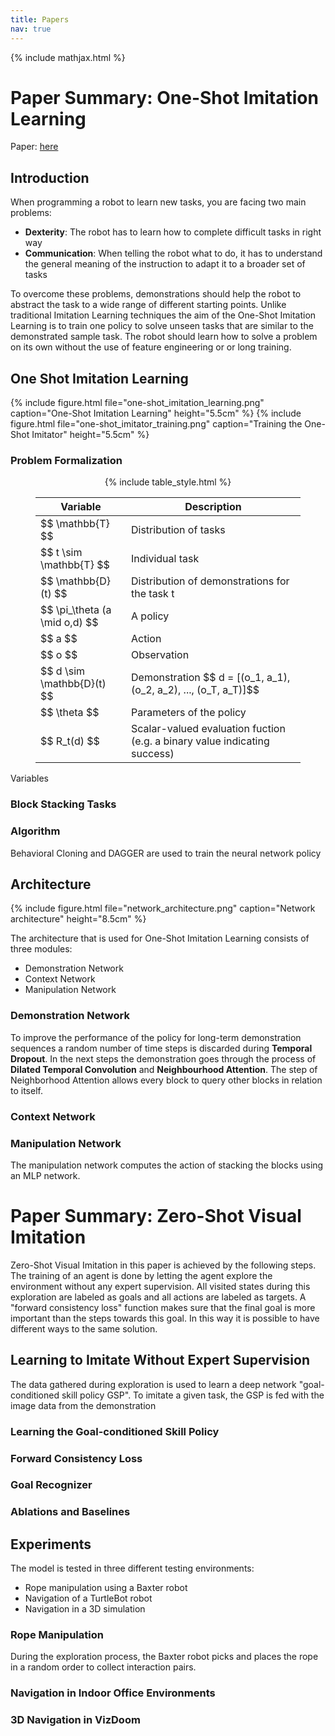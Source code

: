 ```yaml
---
title: Papers
nav: true
---
```


{% include mathjax.html %}

# Paper Summary: One-Shot Imitation Learning
Paper: [here](files/one-shot_imitaion_learning.pdf)

## Introduction
When programming a robot to learn new tasks, you are facing two main problems:
- **Dexterity**: The robot has to learn how to complete difficult tasks in right way
- **Communication**: When telling the robot what to do, it has to understand the general meaning of the instruction to adapt it to a broader set of tasks

To overcome these problems, demonstrations should help the robot to abstract the task to a wide range of different starting points.
Unlike traditional Imitation Learning techniques the aim of the One-Shot Imitation Learning is to train one policy to solve unseen tasks that are similar to the demonstrated sample task. 
The robot should learn how to solve a problem on its own without the use of feature engineering or or long training.

<!-- ## Related work -->

## One Shot Imitation Learning
{% include figure.html file="one-shot_imitation_learning.png" caption="One-Shot Imitation Learning" height="5.5cm" %}
{% include figure.html file="one-shot_imitator_training.png" caption="Training the One-Shot Imitator" height="5.5cm" %}

### Problem Formalization
<center><figure>
{% include table_style.html %}
<table class="tableizer-table">
<thead><tr class="tableizer-firstrow"><th>Variable</th><th>Description</th></tr></thead><tbody>
 <tr><td>$$ \mathbb{T} $$</td><td>Distribution of tasks</td></tr>
 <tr><td>$$ t \sim \mathbb{T} $$</td><td>Individual task</td></tr>
 <tr><td>$$ \mathbb{D}(t) $$</td><td>Distribution of demonstrations for the task t</td></tr>
 <tr><td>$$ \pi_\theta (a \mid o,d) $$</td><td>A policy</td></tr>
 <tr><td>$$ a $$</td><td>Action</td></tr>
 <tr><td>$$ o $$</td><td>Observation</td></tr>
 <tr><td>$$ d \sim \mathbb{D}(t) $$</td><td>Demonstration $$ d = [(o_1, a_1),(o_2, a_2), ..., (o_T, a_T)]$$</td></tr>
 <tr><td>$$ \theta $$</td><td>Parameters of the policy</td></tr>
 <tr><td>$$ R_t(d) $$</td><td>Scalar-valued evaluation fuction (e.g. a binary value indicating success)</td></tr>
</tbody></table>
</figure></center>
<figcaption>Variables</figcaption>

### Block Stacking Tasks

### Algorithm
Behavioral Cloning and DAGGER are used to train the neural network policy

## Architecture

{% include figure.html file="network_architecture.png" caption="Network architecture" height="8.5cm" %}

The architecture that is used for One-Shot Imitation Learning consists of three modules:
- Demonstration Network
- Context Network
- Manipulation Network

### Demonstration Network
To improve the performance of the policy for long-term demonstration sequences a random number of time steps is discarded during **Temporal Dropout**.
In the next steps the demonstration goes through the process of **Dilated Temporal Convolution** and **Neighbourhood Attention**.
The step of Neighborhood Attention allows every block to query other blocks in relation to itself.

### Context Network
<!-- TODO -->

### Manipulation Network
The manipulation network computes the action of stacking the blocks using an MLP network.

# Paper Summary: Zero-Shot Visual Imitation
Zero-Shot Visual Imitation in this paper is achieved by the following steps.
The training of an agent is done by letting the agent explore the environment without any expert supervision.
All visited states during this exploration are labeled as goals and all actions are labeled as targets.
A "forward consistency loss" function makes sure that the final goal is more important than the steps towards this goal.
In this way it is possible to have different ways to the same solution.

## Learning to Imitate Without Expert Supervision
The data gathered during exploration is used to learn a deep network "goal-conditioned skill policy GSP".
To imitate a given task, the GSP is fed with the image data from the demonstration

### Learning the Goal-conditioned Skill Policy

### Forward Consistency Loss

### Goal Recognizer

### Ablations and Baselines

## Experiments
The model is tested in three different testing environments:
- Rope manipulation using a Baxter robot
- Navigation of a TurtleBot robot
- Navigation in a 3D simulation

### Rope Manipulation
During the exploration process, the Baxter robot picks and places the rope in a random order to collect interaction pairs.

### Navigation in Indoor Office Environments

### 3D Navigation in VizDoom
